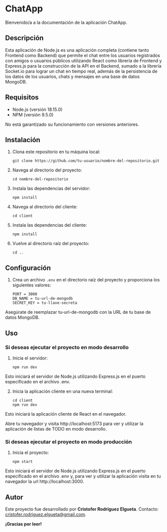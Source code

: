 # ChatApp
Bienvenido/a a la documentación de la aplicación ChatApp.

## Descripción

Esta aplicación de Node.js es una aplicación completa (contiene tanto Frontend como Backend) que permite el chat entre los usuarios registrados con amigos o usuarios públicos utilizando React como librería de Frontend y Express.js para la construcción de la API en el Backend, sumado a la librería Socket.io para lograr un chat en tiempo real, además de la persistencia de los datos de los usuarios, chats y mensajes en una base de datos MongoDB.

## Requisitos
- Node.js (versión 18.15.0)
- NPM (versión 9.5.0)

No está garantizado su funcionamiento con versiones anteriores.

## Instalación

1. Clona este repositorio en tu máquina local:

   ```shell
   git clone https://github.com/tu-usuario/nombre-del-repositorio.git
   ```

2. Navega al directorio del proyecto:

   ```shell
   cd nombre-del-repositorio
   ```

3. Instala las dependencias del servidor:

   ```shell
   npm install
   ```

4. Navega al directorio del cliente:

   ```shell
   cd client

5. Instala las dependencias del cliente:

   ```shell
   npm install

6. Vuelve al directorio raíz del proyecto:

   ```shell
   cd ..

## Configuración

1. Crea un archivo `.env` en el directorio raíz del proyecto y proporciona los siguientes valores:
   
   ```plaintext
   PORT = 3000
   DB_NAME = tu-url-de-mongodb
   SECRET_KEY = tu-llave-secreta

Asegúrate de reemplazar tu-url-de-mongodb con la URL de tu base de datos MongoDB.

## Uso

### Si deseas ejecutar el proyecto en modo desarrollo

1. Inicia el servidor:

   ```shell
   npm run dev

Esto iniciará el servidor de Node.js utilizando Express.js en el puerto especificado en el archivo .env.

2. Inicia la aplicación cliente en una nueva terminal:

   ```shell
   cd client
   npm run dev
Esto iniciará la aplicación cliente de React en el navegador.

Abre tu navegador y visita http://localhost:5173 para ver y utilizar la aplicación de listas de TODO en modo desarrollo.

### Si deseas ejecutar el proyecto en modo producción

1. Inicia el proyecto:

   ```shell
   npm start

Esto iniciará el servidor de Node.js utilizando Express.js en el puerto especificado en el archivo .env y, para ver y utilizar la aplicación visita en tu navegador la url http://localhost:3000.

## Autor
Este proyecto fue desarrollado por **Cristofer Rodríguez Elgueta**. Contacto: cristofer.rodriguez.elgueta@gmail.com.

**¡Gracias por leer!**